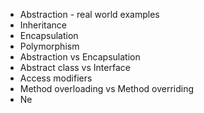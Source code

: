 - Abstraction - real world examples
- Inheritance
- Encapsulation
- Polymorphism
- Abstraction vs Encapsulation
- Abstract class vs Interface
- Access modifiers
- Method overloading vs Method overriding
- Ne